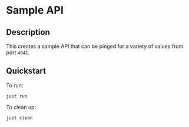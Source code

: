 # Sample API

## Description

This creates a sample API that can be pinged for a variety of values from port `4041`.

## Quickstart

To run:

```shell
just run
```

To clean up:

```shell
just clean
```
